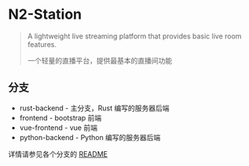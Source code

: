 # N2-Station

> A lightweight live streaming platform that provides basic live room features.
>
> 一个轻量的直播平台，提供最基本的直播间功能

## 分支

- rust-backend - 主分支，Rust 编写的服务器后端
- frontend - bootstrap 前端
- vue-frontend - vue 前端
- python-backend - Python 编写的服务器后端

详情请参见各个分支的 [README](./n2-station/README.md)
